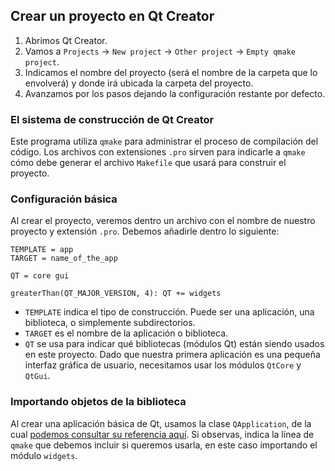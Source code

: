 ## Crear un proyecto en Qt Creator

1. Abrimos Qt Creator.
2. Vamos a ``Projects`` -> ``New project`` -> ``Other project`` -> ``Empty qmake project``.
3. Indicamos el nombre del proyecto (será el nombre de la carpeta que lo envolverá) y donde irá ubicada la carpeta del proyecto.
4. Avanzamos por los pasos dejando la configuración restante por defecto.

### El sistema de construcción de Qt Creator
Este programa utiliza ``qmake`` para administrar el proceso de compilación del código. Los archivos con extensiones ``.pro`` sirven para indicarle a ``qmake`` cómo debe generar el archivo ``Makefile`` que usará para construir el proyecto.

### Configuración básica
Al crear el proyecto, veremos dentro un archivo con el nombre de nuestro proyecto y extensión ``.pro``. Debemos añadirle dentro lo siguiente:

```
TEMPLATE = app
TARGET = name_of_the_app

QT = core gui

greaterThan(QT_MAJOR_VERSION, 4): QT += widgets
```

- ``TEMPLATE`` indica el tipo de construcción. Puede ser una aplicación, una biblioteca, o simplemente subdirectorios.
- ``TARGET`` es el nombre de la aplicación o biblioteca.
- ``QT`` se usa para indicar qué bibliotecas (módulos Qt) están siendo usados en este proyecto. Dado que nuestra primera aplicación es una pequeña interfaz gráfica de usuario, necesitamos usar los módulos ``QtCore`` y ``QtGui``.

### Importando objetos de la biblioteca
Al crear una aplicación básica de Qt, usamos la clase ``QApplication``, de la cual [podemos consultar su referencia aquí](https://doc.qt.io/qt-5/qapplication.html). Si observas, indica la línea de ``qmake`` que debemos incluir si queremos usarla, en este caso importando el módulo ``widgets``.